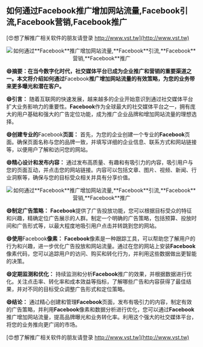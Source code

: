## **如何通过**Facebook**推广增加网站流量,**Facebook**引流,**Facebook**营销,**Facebook**推广**

[😍想了解推广相关软件的朋友请登录 http://www.vst.tw](http://www.vst.tw)

 <center><img src="https://vst.tw/MP4/tuiguang/png/2.png" alt="如何通过**Facebook**推广增加网站流量,**Facebook**引流,**Facebook**营销,**Facebook**推广"></center>

**😄摘要：在当今数字化时代，社交媒体平台已成为企业推广和营销的重要渠道之一。本文将介绍如何通过**Facebook**推广增加网站流量的有效策略，为您的业务带来更多曝光和潜在客户。**

**😄引言：**
随着互联网的快速发展，越来越多的企业开始意识到通过社交媒体平台扩大业务影响力的重要性。**Facebook**作为全球最大的社交媒体平台之一，拥有庞大的用户基础和强大的广告定位功能，成为推广企业品牌和增加网站流量的理想选择。

**😄创建专业的**Facebook**页面：**
首先，为您的企业创建一个专业的**Facebook**页面。确保页面名称与您的品牌一致，并填写详细的企业信息、联系方式和网站链接等，以便用户了解和访问您的网站。

**😄精心设计和发布内容：**
通过发布高质量、有趣和有吸引力的内容，吸引用户与您的页面互动，并点击您的网站链接。内容可以包括文章、图片、视频、新闻、行业洞察等，确保与您的目标受众相关并具有分享价值。

 <center><img src="https://vst.tw/MP4/tuiguang/png/6.png" alt="如何通过**Facebook**推广增加网站流量,**Facebook**引流,**Facebook**营销,**Facebook**推广"></center>

**😄制定广告策略：**
**Facebook**提供了广告投放功能，您可以根据目标受众的特征和兴趣，精确定位广告展示的人群。制定一个明确的广告策略，包括预算、投放时间和广告形式等，以最大程度地吸引用户点击并转跳到您的网站。

**😄使用**Facebook**像素：**
**Facebook**像素是一种跟踪工具，可以帮助您了解用户的行为和兴趣，进一步优化广告投放和网站流量。通过在您的网站上安装**Facebook**像素代码，您可以追踪用户的访问、购买和转化行为，并利用这些数据做出更智能的决策。

**😄定期监测和优化：**
持续监测和分析**Facebook**推广的效果，并根据数据进行优化。关注点击率、转化率和成本效益等指标，了解哪些广告和内容获得了最佳结果，并对不同的目标受众调整广告形式和定位策略。

**😄结论：**
通过精心创建和管理**Facebook**页面，发布有吸引力的内容，制定有效的广告策略，并利用**Facebook**像素和数据分析进行优化，您可以通过**Facebook**推广增加网站流量，提高品牌曝光和业务转化率。利用这个强大的社交媒体平台，将您的业务推向更广阔的市场。

[😍想了解推广相关软件的朋友请登录 http://www.vst.tw](http://www.vst.tw)



